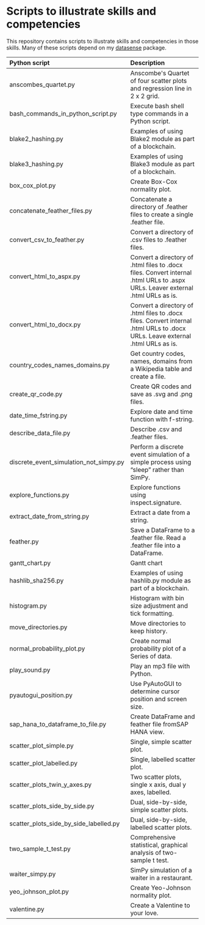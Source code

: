 # Scripts to illustrate skills and competencies

This repository contains scripts to illustrate skills and competencies in those skills. Many of these scripts depend on my [datasense](https://github.com/gillespilon/datasense) package.

| Python script                          | Description                                                                                                                     |
| :---                                   | :---                                                                                                                            |
| anscombes_quartet.py                   | Anscombe's Quartet of four scatter plots and regression line in 2 x 2 grid.                                                     |
| bash_commands_in_python_script.py      | Execute bash shell type commands in a Python script.                                                                            |
| blake2_hashing.py                      | Examples of using Blake2 module as part of a blockchain.                                                                        |
| blake3_hashing.py                      | Examples of using Blake3 module as part of a blockchain.                                                                        |
| box_cox_plot.py                        | Create Box-Cox normality plot.                                                                                                  |
| concatenate_feather_files.py           | Concatenate a directory of .feather files to create a single .feather file.                                                     |
| convert_csv_to_feather.py              | Convert a directory of .csv files to .feather files.                                                                            |
| convert_html_to_aspx.py                | Convert a directory of .html files to .docx files. Convert internal .html URLs to .aspx URLs. Leaver external .html URLs as is. |
| convert_html_to_docx.py                | Convert a directory of .html files to .docx files. Convert internal .html URLs to .docx URLs. Leave external .html URLs as is.  |
| country_codes_names_domains.py         | Get country codes, names, domains from a Wikipedia table and create a file.                                                     |
| create_qr_code.py                      | Create QR codes and save as .svg and .png files.                                                                                |
| date_time_fstring.py                   | Explore date and time function with f-string.                                                                                   |
| describe_data_file.py                  | Describe .csv and .feather files.                                                                                               |
| discrete_event_simulation_not_simpy.py | Perform a discrete event simulation of a simple process using “sleep” rather than SimPy.                                        |
| explore_functions.py                   | Explore functions using inspect.signature.                                                                                      |
| extract_date_from_string.py            | Extract a date from a string.                                                                                                   |
| feather.py                             | Save a DataFrame to a .feather file. Read a .feather file into a DataFrame.                                                     |
| gantt_chart.py                         | Gantt chart                                                                                                                     |
| hashlib_sha256.py                      | Examples of using hashlib.py module as part of a blockchain.                                                                    |
| histogram.py                           | Histogram with bin size adjustment and tick formatting.                                                                         |
| move_directories.py                    | Move directories to keep history.                                                                                               |
| normal_probability_plot.py             | Create normal probability plot of a Series of data.                                                                             |
| play_sound.py                          | Play an mp3 file with Python.                                                                                                   |
| pyautogui_position.py                  | Use PyAutoGUI to determine cursor position and screen size.                                                                     |
| sap_hana_to_dataframe_to_file.py       | Create DataFrame and feather file fromSAP HANA view.                                                                            |
| scatter_plot_simple.py                 | Single, simple scatter plot.                                                                                                    |
| scatter_plot_labelled.py               | Single, labelled scatter plot.                                                                                                  |
| scatter_plots_twin_y_axes.py           | Two scatter plots, single x axis, dual y axes, labelled.                                                                        |
| scatter_plots_side_by_side.py          | Dual, side-by-side, simple scatter plots.                                                                                       |
| scatter_plots_side_by_side_labelled.py | Dual, side-by-side, labelled scatter plots.                                                                                     |
| two_sample_t_test.py                   | Comprehensive statistical, graphical analysis of two-sample t test.                                                             |
| waiter_simpy.py                        | SimPy simulation of a waiter in a restaurant.                                                                                   |
| yeo_johnson_plot.py                    | Create Yeo-Johnson normality plot.                                                                                              |
| valentine.py                           | Create a Valentine to your love.                                                                                                |
